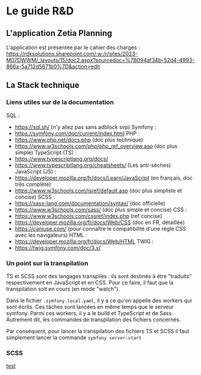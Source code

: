 # Le guide R&D

## L'application Zetia Planning

L'application est présentée par le cahier des charges : https://rdksolutions.sharepoint.com/:w:/r/sites/2023-M07DWWM/_layouts/15/doc2.aspx?sourcedoc=%7B094af34b-52d4-4993-866a-5a712d5671b0%7D&action=edit

## La Stack technique

### Liens utiles sur de la documentation

SQL :
- https://sql.sh/ (n'y allez pas sans adblock svp)
Symfony : 
- https://symfony.com/doc/current/index.html
PHP : 
- https://www.php.net/docs.php (doc plus technique)
- https://www.w3schools.com/php/php_ref_overview.asp (doc plus simple)
TypeScript (TS) : 
- https://www.typescriptlang.org/docs/
- https://www.typescriptlang.org/cheatsheets/ (Les anti-sèches)
JavaScript (JS) :
- https://developer.mozilla.org/fr/docs/Learn/JavaScript (en français, doc très complète)
- https://www.w3schools.com/jsref/default.asp (doc plus simpliste et concise)
SCSS :
- https://sass-lang.com/documentation/syntax/ (doc officielle)
- https://www.w3schools.com/sass/ (doc plus simple et concise)
CSS :
- https://www.w3schools.com/cssref/index.php (ref concise)
- https://developer.mozilla.org/fr/docs/Web/CSS (doc en FR, détaillée)
- https://caniuse.com/ (pour connaître le compatibilité d'une règle CSS avec les navigateurs)
HTML :
- https://developer.mozilla.org/fr/docs/Web/HTML
TWIG :
- https://twig.symfony.com/doc/3.x/

### Un point sur la transpilation

TS et SCSS sont des langages transpilés : ils sont destinés à être "traduits" respectivement en JavaScript et en CSS. Pour ce faire, il faut que la transpilation soit en cours (en mode "watch").

Dans le fichier `.symfony.local.yaml`, il y a ce qu'on appelle des workers qui sont écrits. Ces tâches sont lancées en même temps que le serveur symfony. Parmi ces workers, il y a le build et TypeScript et de Sass. Autrement dit, les commandes de transpilation des fichiers concernés.

Par conséquent, pour lancer la transpilation des fichiers TS et SCSS il faut simplement lancer la commande `symfony server:start`

### SCSS

[test](./scss.md)